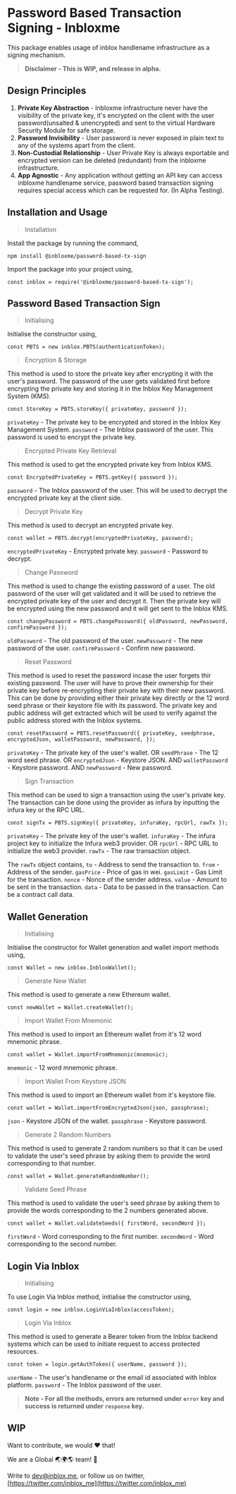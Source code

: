 
# Password Based Transaction Signing - Inbloxme

  

This package enables usage of inblox handlename infrastructure as a signing mechanism.


> **Disclaimer - This is WIP, and release in alpha.**


## Design Principles

 1. **Private Key Abstraction** - Inbloxme infrastructure never have the visibility of the private key, it's encrypted on the client with the user password(unsalted & unencrypted) and sent to the virtual Hardware Security Module for safe storage.
 2. **Password Invisibility** - User password is never exposed in plain text to any of the systems apart from the client.
 3. **Non-Custodial Relationship** - User Private Key is always exportable and encrypted version can be deleted (redundant) from the inbloxme infrastructure.
 4. **App Agnostic** - Any application without getting an API key can access inbloxme handlename service, password based transaction signing requires special access which can be requested for. (In Alpha Testing).

## Installation and Usage


> Installation

Install the package by running the command,

```npm install @inbloxme/password-based-tx-sign```


Import the package into your project using,

```const inblox = require('@inbloxme/password-based-tx-sign');```


##  Password Based Transaction Sign


> Initialising

Initialise the constructor using,

```const PBTS = new inblox.PBTS(authenticationToken);```


> Encryption & Storage

This method is used to store the private key after encrypting it with the user's password.
The password of the user gets validated first before encrypting the private key and storing it in the Inblox Key Management System (KMS).

```const StoreKey = PBTS.storeKey({ privateKey, password });```

`privateKey` - The private key to be encrypted and stored in the Inblox Key Management System.
`password` - The Inblox password of the user. This password is used to encrypt the private key.

    
> Encrypted Private Key Retrieval

This method is used to get the encrypted private key from Inblox KMS.

```const EncryptedPrivateKey = PBTS.getKey({ password });```

`password` - The Inblox password of the user. This will be used to decrypt the encrypted private key at the client side.


> Decrypt Private Key

This method is used to decrypt an encrypted private key.

```const wallet = PBTS.decrypt(encryptedPrivateKey, password);```

`encryptedPrivateKey` - Encrypted private key.
`password` - Password to decrypt.


> Change Password

This method is used to change the existing password of a user. The old password of the user will get validated and it will be used to retrieve the encrypted private key of the user and decrypt it. Then the private key will be encrypted using the new password and it will get sent to the Inblox KMS.

```const changePassword = PBTS.changePassword({ oldPassword, newPassword, confirmPassword });```

`oldPassword` - The old password of the user.
`newPassword` - The new password of the user.
`confirmPassword` - Confirm new password.


> Reset Password

This method is used to reset the password incase the user forgets thir existing password. The user will have to prove their ownership for their private key before re-encrypting their private key with their new password. This can be done by providing either their private key directly or the 12 word seed phrase or their keystore file with its password. The private key and public address will get extracted which will be used to verify against the public address stored with the Inblox systems.

```const resetPassword = PBTS.resetPassword({ privateKey, seedphrase, encryptedJson, walletPassword, newPassword, });```

`privateKey` - The private key of the user's wallet.
OR
`seedPhrase` - The 12 word seed phrase.
OR
`encryptedJson` - Keystore JSON.
AND
`walletPassword` - Keystore password.
AND
`newPassword` - New password.


> Sign Transaction

This method can be used to sign a transaction using the user's private key. The transaction can be done using the provider as infura by inputting the infura key or the RPC URL.

```const signTx = PBTS.signKey({ privateKey, infuraKey, rpcUrl, rawTx });```

`privateKey` - The private key of the user's wallet.
`infuraKey` - The infura project key to initialize the Infura web3 provider.
OR
`rpcUrl` - RPC URL to initialize the web3 provider.
`rawTx` - The raw transaction object.

The `rawTx` object contains,
`to` - Address to send the transaction to.
`from` - Address of the sender.
`gasPrice` - Price of gas in wei.
`gasLimit` - Gas Limit for the transaction.
`nonce` - Nonce of the sender address.
`value` - Amount to be sent in the transaction.
`data` - Data to be passed in the transaction. Can be a contract call data.


##  Wallet Generation


> Initialising

Initialise the constructor for Wallet generation and wallet import methods using,

```const Wallet = new inblox.InbloxWallet();```


> Generate New Wallet

This method is used to generate a new Ethereum wallet.

```const newWallet = Wallet.createWallet();```


> Import Wallet From Mnemonic

This method is used to import an Ethereum wallet from it's 12 word mnemonic phrase.

```const wallet = Wallet.importFromMnemonic(mnemonic);```

`mnemonic` - 12 word mnemonic phrase.


> Import Wallet From Keystore JSON

This method is used to import an Ethereum wallet from it's keystore file.

```const wallet = Wallet.importFromEncryptedJson(json, passphrase);```

`json` - Keystore JSON of the wallet.
`passphrase` - Keystore password.


> Generate 2 Random Numbers

This method is used to generate 2 random numbers so that it can be used to validate the user's seed phrase by asking them to provide the word corresponding to that number.

```const wallet = Wallet.generateRandomNumber();```


> Validate Seed Phrase

This method is used to validate the user's seed phrase by asking them to provide the words corresponding to the 2 numbers generated above.

```const wallet = Wallet.validateSeeds({ firstWord, secondWord });```

`firstWord` - Word corresponding to the first number.
`secondWord` - Word corresponding to the second number.


##  Login Via Inblox


> Initialising

To use Login Via Inblox method, initialise the constructor using,

```const login = new inblox.LoginViaInblox(accessToken);```


> Login Via Inblox

This method is used to generate a Bearer token from the Inblox backend systems which can be used to initiate request to access protected resources.

```const token = login.getAuthToken({ userName, password });```

`userName` - The user's handlename or the email id associated with Inblox platform.
`password` - The Inblox password of the user.


> **Note - For all the methods, errors are returned under `error` key and success is returned under `response` key.**


## WIP

Want to contribute, we would :heart: that!

We are a Global :earth_asia::earth_africa::earth_americas: team! :muscle:

Write to dev@inblox.me, or follow us on twitter, [https://twitter.com/inblox_me](https://twitter.com/inblox_me)